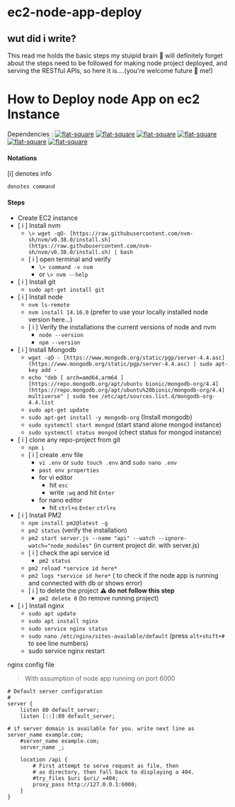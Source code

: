 # ec2-node-app-deploy
## wut did i write?
This read me holds the basic steps my stuipid brain 🧠 will definitely forget about the steps need to be followed for making node project deployed, and serving the RESTful APIs, so here it is....(you're welcome future 🔮 me!)


# How to Deploy node App on ec2 Instance

Dependencies :
[![flat-square](https://shields.io/badge/NGINX-white?logo=NGINX&logoColor=success&style=flat-square)](https://www.nginx.com) 	[![flat-square](https://shields.io/badge/Git-white?logo=GIT&style=flat-square)](https://git-scm.com/)	[![flat-square](https://shields.io/badge/PM2-white?logo=PM2&logoColor=2B037A&style=flat-square)](https://pm2.keymetrics.io)	[![flat-square](https://shields.io/badge/Node.Js-white?logo=Node.js&style=flat-square)](https://nodejs.org)	[![flat-square](https://shields.io/badge/nvm-white?&style=flat-square)](https://github.com/nvm-sh/nvm)	[![flat-square](https://shields.io/badge/MongoDb-white?logo=MongoDb&style=flat-square)](https://www.mongodb.com)

#### Notations
[i] denotes info

`denotes command`
	
#### Steps	
 - Create EC2 instance
 - [ i ] Install nvm
	 - `\> wget -qO- [https://raw.githubusercontent.com/nvm-sh/nvm/v0.38.0/install.sh](https://raw.githubusercontent.com/nvm-sh/nvm/v0.38.0/install.sh) | bash`
	 - [ i ] open terminal and verify
		 - `\> command -v nvm`
		 - or `\> nvm --help`
 - [ i ] Install git
	 - `sudo apt-get install git`
 - [ i ] Install node
	 - `nvm ls-remote`
	 - `nvm install 14.16.0` (prefer to use your locally installed node version here...)
	 - [ i ] Verify the installations the current versions of node and nvm
		 - `node --version`
		 - `npm --version`
 - [ i ] Install Mongodb
	 - `wget -qO - [https://www.mongodb.org/static/pgp/server-4.4.asc](https://www.mongodb.org/static/pgp/server-4.4.asc) | sudo apt-key add -`
	 - `echo "deb [ arch=amd64,arm64 ] [https://repo.mongodb.org/apt/ubuntu bionic/mongodb-org/4.4](https://repo.mongodb.org/apt/ubuntu%20bionic/mongodb-org/4.4) multiverse" | sudo tee /etc/apt/sources.list.d/mongodb-org-4.4.list`
	 - `sudo apt-get update`
	 - `sudo apt-get install -y mongodb-org` (Install mongodb)
	 - `sudo systemctl start mongod` (start stand alone mongod instance)
	 - `sudo systemctl status mongod` (chect status for mongod instance)
 - [ i ] clone any repo-project from git
	 - `npm i`
	 - [ i ]  create .env file
		 - `vi .env` or `sudo touch .env` and `sudo nano .env`
		 - `past env properties`
		 - for vi editor 
			 - hit `esc` 
			 - write `:wq` and hit `Enter`
		 - for nano editor 
			 - hit `ctrl+o` `Enter` `ctrl+x`
 - [ i ] Install PM2
	 - `npm install pm2@latest -g`
	 - `pm2 status` (verify the installation)
	 - `pm2 start server.js --name "api" --watch --ignore-watch="node_modules"` (in current project dir. with server.js)
	 - [ i ] check the api service id
		 - `pm2 status`
	 - `pm2 reload *service id here*`
	 - `pm2 logs *service id here*` ( to check if the node app is running and connected with db or shows error)
	 - [ i ] to delete the project **⚠ do not follow this step**
		 - `pm2 delete 0`  (to remove running project)
 - [ i ] Install nginx
	 - `sudo apt update`
	 - `sudo apt install nginx`
	 - `sudo service nginx status`
	 - `sudo nano /etc/nginx/sites-available/default`  (press `alt+shift+#` to see line numbers)
	 - sudo service nginx restart


nginx config file

> With assumption of node app running on port 6000

       
    # Default server configuration
    #
    server {
    	listen 80 default_server;
    	listen [::]:80 default_server;
    
    # if server domain is available for you. write next line as server_name example.com;
        #server_name example.com;
    	server_name _;
    
    	location /api {
    		# First attempt to serve request as file, then
    		# as directory, then fall back to displaying a 404.
    		#try_files $uri $uri/ =404;
    		proxy_pass http://127.0.0.1:6000;
    	}
    }


